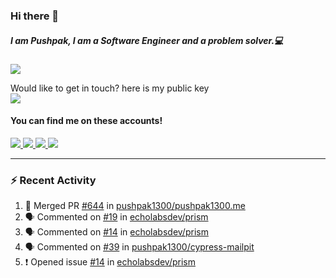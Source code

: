 ### Hi there 👋


##### I am Pushpak, I am a Software Engineer and a problem solver.💻

![](https://komarev.com/ghpvc/?username=pushpak1300)

 Would like to get in touch? here is my public key 
 <br> <a href='https://keybase.io/pushpak1300'><img src="https://img.shields.io/keybase/pgp/pushpak1300?color=pinl&label=PGP&style=for-the-badge"/></a></br>
#### You can find me on these accounts!
<p>
<a href='https://twitter.com/pushpak1300'><a href="https://pushpak1300.me/" target="_blank">
  <img src="https://img.shields.io/badge/website-%23E34F26.svg?&style=for-the-badge" />
</a> 
 
 <a href="https://twitter.com/pushpak1300" target="_blank">
  <img src="https://img.shields.io/badge/twitter-%231DA1F2.svg?&style=for-the-badge&logo=twitter&logoColor=white" />
</a> 

<a href="https://www.linkedin.com/in/pushpak-c-286b17b1/" target="_blank">
  <img src="https://img.shields.io/badge/linkedin-%230077B5.svg?&style=for-the-badge&logo=linkedin&logoColor=white" />
</a> 

<a href="https://dev.to/pushpak1300/" target="_blank">
  <img src="http://img.shields.io/badge/dev.to-gray?style=for-the-badge&logo=dev.to&?logoColor=white?logoWidth=100?label=" />
</a> 


</p>

---

### ⚡ Recent Activity

<!--START_SECTION:activity-->
1. 🎉 Merged PR [#644](https://github.com/pushpak1300/pushpak1300.me/pull/644) in [pushpak1300/pushpak1300.me](https://github.com/pushpak1300/pushpak1300.me)
2. 🗣 Commented on [#19](https://github.com/echolabsdev/prism/issues/19#issuecomment-2408006840) in [echolabsdev/prism](https://github.com/echolabsdev/prism)
3. 🗣 Commented on [#14](https://github.com/echolabsdev/prism/issues/14#issuecomment-2407239737) in [echolabsdev/prism](https://github.com/echolabsdev/prism)
4. 🗣 Commented on [#39](https://github.com/pushpak1300/cypress-mailpit/issues/39#issuecomment-2405175543) in [pushpak1300/cypress-mailpit](https://github.com/pushpak1300/cypress-mailpit)
5. ❗ Opened issue [#14](https://github.com/echolabsdev/prism/issues/14) in [echolabsdev/prism](https://github.com/echolabsdev/prism)
<!--END_SECTION:activity-->
